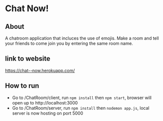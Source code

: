 # Chat Now!

## About
A chatroom application that incluces the use of emojis. Make a room and tell your friends to come join you by entering the same room name.

## link to website
https://chat--now.herokuapp.com/

## How to run
- Go to /ChatRoom/client, run `npm install` then `npm start`, browser will open up to http://localhost:3000<br />
- Go to /ChatRoom/server, run `npm install` then `nodemon app.js`, local server is now hosting on port 5000<br />
